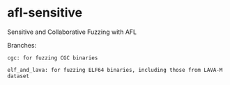 # afl-sensitive
Sensitive and Collaborative Fuzzing with AFL

Branches:

    cgc: for fuzzing CGC binaries

    elf_and_lava: for fuzzing ELF64 binaries, including those from LAVA-M dataset
